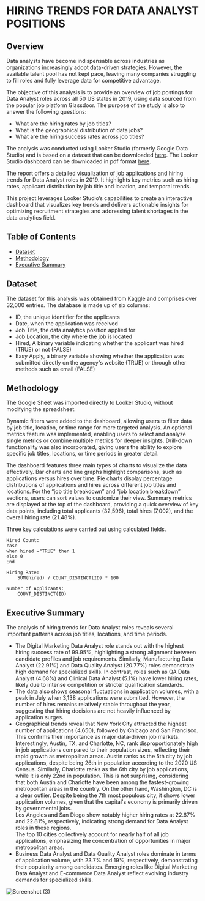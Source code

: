 # HIRING TRENDS FOR DATA ANALYST POSITIONS

## Overview

Data analysts have become indispensable across industries as organizations increasingly adopt data-driven strategies. However, the available talent pool has not kept pace, leaving many companies struggling to fill roles and fully leverage data for competitive advantage.

The objective of this analysis is to provide an overview of job postings for Data Analyst roles across all 50 US states in 2019, using data sourced from the popular job platform Glassdoor.
The purpose of the study is also to answer the following questions:
+ What are the hiring rates by job titles?
+ What is the geographical distribution of data jobs?
+ What are the hiring success rates across job titles?

The analysis was conducted using Looker Studio (formerly Google Data Studio) and is based on a dataset that can be downloaded [here](2019_data_analyst_job.csv).
The Looker Studio dashboard can be downloaded in pdf format [here](Hiring_trends_for_data_analyst_positions_Dashboard.pdf).

The report offers a detailed visualization of job applications and hiring trends for Data Analyst roles in 2019. It highlights key metrics such as hiring rates, applicant distribution by job title and location, and temporal trends. 

This project leverages Looker Studio’s capabilities to create an interactive dashboard that visualizes key trends and delivers actionable insights for optimizing recruitment strategies and addressing talent shortages in the data analytics field.


## **Table of Contents** <br>
- [Dataset](#dataset) <br>
- [Methodology](#methodology)
- [Executive Summary](#executive-summary)



## Dataset


The dataset for this analysis was obtained from Kaggle and comprises over 32,000 entries.
The database is made up of six columns:

+ ID, the unique identifier for the applicants	<br>
+ Date, when the application was received <br>
+ Job Title, the data analytics position applied for <br>	
+ Job Location, the city where the job is located <br>	
+ Hired, A binary variable indicating whether the applicant was hired (TRUE) or not (FALSE) <br>
+ Easy Apply, a binary variable showing whether the application was submitted directly on the agency's website (TRUE) or through other methods such as email (FALSE) <br>


## Methodology

The Google Sheet was imported directly to Looker Studio, without modifying the spreadsheet.

Dynamic filters were added to the dashboard, allowing users to filter data by job title, location, or time range for more targeted analysis. An optional metrics feature was implemented, enabling users to select and analyze single metrics or combine multiple metrics for deeper insights. Drill-down functionality was also incorporated, giving users the ability to explore specific job titles, locations, or time periods in greater detail.

The dashboard features three main types of charts to visualize the data effectively.
Bar charts and line graphs highlight comparisons, such as applications versus hires over time. Pie charts display percentage distributions of applications and hires across different job titles and locations. For the “job title breakdown” and “job location breakdown” sections, users can sort values to customize their view. Summary metrics are displayed at the top of the dashboard, providing a quick overview of key data points, including total applicants (32,596), total hires (7,002), and the overall hiring rate (21.48%).

Three key calculations were carried out using calculated fields.

```
Hired Count:
case
when hired ="TRUE" then 1
else 0
End
```

```
Hiring Rate:
	SUM(hired) / COUNT_DISTINCT(ID) * 100
```

```
Number of Applicants:
	COUNT_DISTINCT(ID)
```


## Executive Summary

The analysis of hiring trends for Data Analyst roles reveals several important patterns across job titles, locations, and time periods. 

+ The Digital Marketing Data Analyst role stands out with the highest hiring success rate of 99.95%, highlighting a strong alignment between candidate profiles and job requirements. Similarly, Manufacturing Data Analyst (22.91%) and Data Quality Analyst (20.77%) roles demonstrate high demand for specialized skills. In contrast, roles such as QA Data Analyst (4.68%) and Clinical Data Analyst (5.1%) have lower hiring rates, likely due to intense competition or stricter qualification standards.
+ The data also shows seasonal fluctuations in application volumes, with a peak in July when 3,138 applications were submitted. However, the number of hires remains relatively stable throughout the year, suggesting that hiring decisions are not heavily influenced by application surges.
+ Geographical trends reveal that New York City attracted the highest number of applications (4,650), followed by Chicago and San Francisco. This confirms their importance as major data-driven job markets. <br>
Interestingly, Austin, TX, and Charlotte, NC, rank disproportionately high in job applications compared to their population sizes, reflecting their rapid growth as metropolitan areas. Austin ranks as the 5th city by job applications, despite being 26th in population according to the 2020 US Census. Similarly, Charlotte ranks as the 6th city by job applications, while it is only 22nd in population. This is not surprising, considering that both Austin and Charlotte have been among the fastest-growing metropolitan areas in the country. On the other hand, Washington, DC is a clear outlier. Despite being the 7th most populous city, it shows lower application volumes, given that the capital's economy is primarily driven by governmental jobs. <br>
Los Angeles and San Diego show notably higher hiring rates at 22.67% and 22.81%, respectively, indicating strong demand for Data Analyst roles in these regions. <br>
The top 10 cities collectively account for nearly half of all job applications, emphasizing the concentration of opportunities in major metropolitan areas. 
+ Business Data Analyst and Data Quality Analyst roles dominate in terms of application volume, with 23.7% and 19%, respectively, demonstrating their popularity among candidates. Emerging roles like Digital Marketing Data Analyst and E-commerce Data Analyst reflect evolving industry demands for specialized skills.

![Screenshot (3)](https://github.com/user-attachments/assets/fe15d863-eb11-4d4d-81d3-853392b55295)


